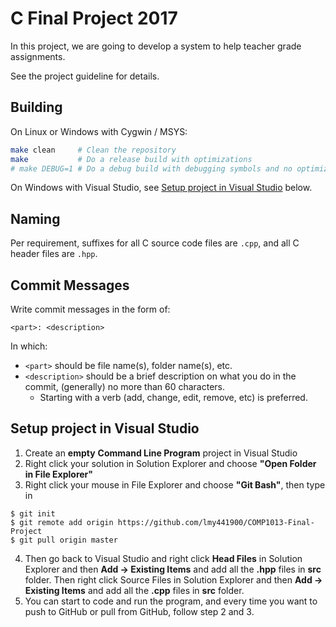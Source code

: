 # C Final Project 2017

In this project, we are going to develop a system to help teacher grade assignments.

See the project guideline for details.

## Building

On Linux or Windows with Cygwin / MSYS:

```bash
make clean     # Clean the repository
make           # Do a release build with optimizations
# make DEBUG=1 # Do a debug build with debugging symbols and no optimizations
```

On Windows with Visual Studio, see [Setup project in Visual Studio](#setup-project-in-visual-studio) below.

## Naming <!-- Disclaimer -->

Per requirement, suffixes for all C source code files are `.cpp`, and all C header files are `.hpp`.

## Commit Messages

Write commit messages in the form of:

```
<part>: <description>
```

In which:

- `<part>` should be file name(s), folder name(s), etc.
- `<description>` should be a brief description on what you do in the commit, (generally) no more than 60 characters.
  - Starting with a verb (add, change, edit, remove, etc) is preferred.

## Setup project in Visual Studio

1. Create an **empty** **Command Line Program** project in Visual Studio
2. Right click your solution in Solution Explorer and choose **"Open Folder in File Explorer"**
3. Right click your mouse in File Explorer and choose **"Git Bash"**, then type in

```shell
$ git init
$ git remote add origin https://github.com/lmy441900/COMP1013-Final-Project
$ git pull origin master
```

4. Then go back to Visual Studio and right click **Head Files** in Solution Explorer and then **Add -> Existing Items** and add all the **.hpp** files in **src** folder. Then right click Source Files in Solution Explorer and then  **Add -> Existing Items** and add all the **.cpp** files in **src** folder.
5. You can start to code and run the program, and every time you want to push to GitHub or pull from GitHub, follow step 2 and 3.
